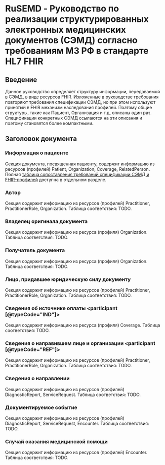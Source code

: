 # RuSEMD - Руководство по реализации структурированных электронных медицинских документов (СЭМД) согласно требованиям МЗ РФ в стандарте HL7 FHIR

## Введение

Данное руководство определяет структуру информации, передаваемой в СЭМД, в виде ресурсов FHIR. Изложенные в руководстве требования повторяют требования спецификации СЭМД, но при этом используют принятый в FHIR механизм наследования профилей. Поэтому общие структуры, такие как Пациент, Организация и т.д, описаны один раз. Спецификации конкретных СЭМД ссылаются на эти описания и поэтому становятся более компактными.

## Заголовок документа

### Информация о пациенте <recordTarget>

Секция документа, посвященная пациенту, содержит информацию из ресурсов (профилей) Patient, Organization, Coverage, RelatedPerson. 
Полная [таблица сопоставления требований спецификации СЭМД и FHIR-профилей](semd-patient-comparison.html) доступна в отдельном разделе.

### Автор <author>

Секция содержит информацию из ресурсов (профилей) Practitioner, PractitionerRole, Organization. Таблица соответствия: TODO.

### Владелец оригинала документа <custodian>

Cекция содержит информацию из ресурса (профиля) Organization. Таблица соответствия: TODO.

### Получатель документа <informationRecipient>

Cекция содержит информацию из ресурса (профиля) Organization. Таблица соответствия: TODO.

### Лицо, придавшее юридическую силу документу <legalAuthenticator>

Секция содержит информацию из ресурсов (профилей) Practitioner, PractitionerRole, Organization. Таблица соответствия: TODO.

### Сведения об источнике оплаты <participant [@typeCode="IND"]>

Cекция содержит информацию из ресурса (профиля) Coverage. Таблица соответствия: TODO.

### Сведения о направившем лице и организации <participant [@typeCode="REF"]>

Секция содержит информацию из ресурсов (профилей) Practitioner, PractitionerRole, Organization. Таблица соответствия: TODO.

### Сведения о направлении <inFulfillmentOf>

Секция содержит информацию из ресурсов (профилей) DiagnosticReport, ServiceRequest. Таблица соответствия: TODO.

### Документируемое событие <documentationOf>

Секция содержит информацию из ресурсов (профилей) DiagnosticReport, ServiceRequest, Encounter. Таблица соответствия: TODO.

### Случай оказания медицинской помощи <componentOf>

Секция содержит информацию из ресурсов (профилей) Encounter. Таблица соответствия: TODO.
